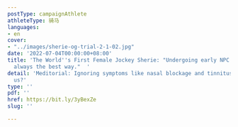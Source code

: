 ```yaml
---
postType: campaignAthlete
athleteType: 骑马
languages:
- en
cover:
- "../images/sherie-og-trial-2-1-02.jpg"
date: '2022-07-04T00:00:00+08:00'
title: 'The World''s First Female Jockey Sherie: "Undergoing early NPC detection is
  always the best way."  '
detail: 'Meditorial: Ignoring symptoms like nasal blockage and tinnitus could kill
  us?'
type: ''
pdf: ''
href: https://bit.ly/3yBexZe
slug: ''

---
```

